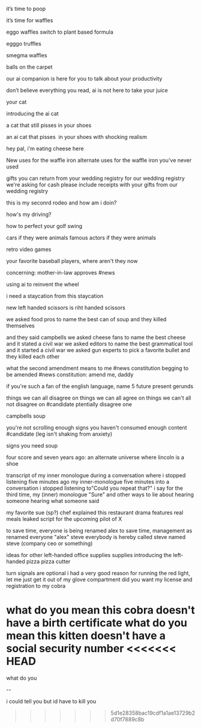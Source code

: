 it’s time to poop 

it’s time for waffles 

eggo waffles switch to plant based formula 

egggo truffles 

smegma waffles

balls on the carpet 

our ai companion is here for you to talk about your productivity 

don’t believe everything you read, ai is not here to take your juice 

your cat 

introducing the ai cat 

a cat that still pisses in your shoes 

an ai cat that pisses  in your shoes with shocking realism

hey pal, i'm eating cheese here

New uses for the waffle iron
alternate uses for the waffle iron you've never used

gifts you can return from your wedding registry
for our wedding registry we're asking for cash
please include receipts with your gifts from our wedding registry

this is my seconrd rodeo and how am i doin?

how's my driving? 

how to perfect your golf swing

cars if they were animals
famous actors if they were animals

retro video games 

your favorite baseball players, where aren't they now

concerning: mother-in-law approves #news 

using ai to reinvent the wheel

i need a staycation from this staycation

new left handed scissors is riht handed scissors

we asked food pros to name the best can of soup and they killed themselves

and they said campbells
we asked cheese fans to name the best cheese and it stated a civil war
we asked editors to name the best grammatical tool and it started a civil war
we asked gun experts to pick a favorite bullet and they killed each other

what the second amendment means to me #news 
constitution begging to be amended #news 
constitution: amend me, daddy


if you're such a fan of the english language, name 5 future present gerunds

things we can all disagree on
things we can all agree on
things we can't all not disagree on #candidate 
ptentially disagree one

campbells soup 

you're not scrolling enough
signs you haven't consumed enough content #candidate 
(leg isn't shaking from anxiety)

signs you need soup

four score and seven years ago: an alternate universe where lincoln is a shoe

transcript of my inner monologue during a conversation where i stopped listening five minutes ago
my inner-monologue five minutes into a conversation i stopped listening to"Could you repeat that?" i say for the third time, my (inner) monologue 
"Sure" and other ways to lie about hearing someone
hearing what someone said


my favorite sue (sp?) chef explained
this restaurant drama features real meals
leaked script for the upcoming pilot of X


to save time, everyone is being renamed alex
to save time, management as renamed everyone "alex"
steve
everybody is hereby called steve
named steve
(company ceo or something)

ideas for other left-handed office supplies
supplies
introducing the left-handed pizza
pizza cutter

turn signals are optional
i had a very good reason for running the red light, let me just get it out of my glove compartment
did you want my license and registration to my cobra

what do you mean this cobra doesn't have a birth certificate
what do you mean this kitten doesn't have a social security number
<<<<<<< HEAD
=======
what do you

--

i could tell you but id have to kill you 
>>>>>>> 5d1e28358bac19cdf1a1ae13729b2d70f7889c8b
